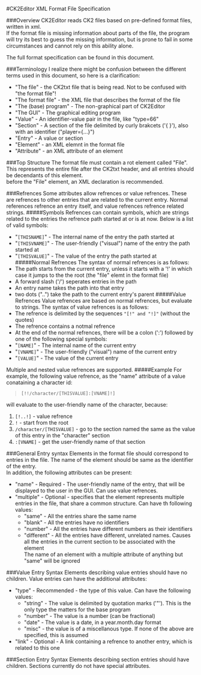 #CK2Editor XML Format File Specification
  
  
###Overview
CK2Editor reads CK2 files based on pre-defined format files, written in xml.  
If the format file is missing information about parts of the file, the program will try its best to guess the missing information, but is prone to fail in some circumstances and cannot rely on this ability alone.  

The full format specification can be found in this document.

###Terminology
I realize there might be confusion between the different terms used in this document, so here is a clarification:  
+ "The file" - the CK2txt file that is being read. Not to be confused with "the format file"!  
+ "The format file" - the XML file that describes the format of the file  
+ "The (base) program" - The non-graphical part of CK2Editor  
+ "The GUI" - The graphical editing program  
+ "Value" - An identifier-value pair in the file, like "type=66"
+ "Section" - A section of the file delimited by curly brakcets ('{ }'), also with an identifier ("player={...}")
+ "Entry" - A value or section
+ "Element" - an XML elemnt in the format file
+ "Attribute" - an XML attribute of an element

###Top Structure
The format file must contain a rot element called "File". This represents the entire file after the CK2txt header, and all entries should be decendants of this element.  
before the "File" element, an XML declaration is recommended.  

###Refrences
Some attributes allow refrences or value refrences. These are refrences to other entries that are related to the current entry. Normal references refrence an entry itself, and value refrences refrence related strings.
#####Symbols
Refrences can contain symbols, which are strings related to the entries the refrence path started at or is at now. Below is a list of valid symbols:  
+ "`[THISNAME]`" - The internal name of the entry the path started at  
+ "`[THISVNAME]`" - The user-friendly ("visual") name of the entry the path started at  
+ "`[THISVALUE]`" - The value of the entry the path started at  
#####Normal Refrences
The syntax of normal refrences is as follows:  
+ The path starts from the current entry, unless it starts with a '!' in which case it jumps to the the root (the "file" elemt in the format file)
+ A forward slash ('/') seperates entries in the path
+ An entry name takes the path into that entry
+ two dots ("..") take the path to the current entry's parent
#####Value Refrences
Value refrences are based on normal refrences, but evaluate to strings. The syntax of value refrences is as follows:  
+ The refrence is delimited by the sequences `"[!" and "!]"` (without the quotes)  
+ The refrence contains a notmal refrence  
+ At the end of the normal refrences, there will be a colon (':') followed by one of the following special symbols:  
+ "`[NAME]`" - The internal name of the current entry  
+ "`[VNAME]`" - The user-friendly ("visual") name of the current entry  
+ "`[VALUE]`" - The value of the current entry  
  
Multiple and nested value refrences are supported.
#####Example
For example, the following value refrence, as the "name" attribute of a value conataining a character id:
>`[!!/character/[THISVALUE]:[VNAME]!]`  

will evaluate to the user-friendly name of the character, because:  
1. `[!..!]` - value refrence  
2. `!` - start from the root  
3. `/character/[THISVALUE]` - go to the section named the same as the value of this entry in the "character" section  
4. `:[VNAME]` - get the user-friendly name of that section

###General Entry syntax
Elements in the format file should correspond to entries in the file. The name of the element should be same as the identifier of the entry.  
In addition, the following attributes can be present:
+ "name" - Required - The user-friendly name of the entry, that will be displayed to the user in the GUI. Can use value refrences.
+ "multiple" - Optional - specifies that the element represents multiple entries in the file, that share a common structure. Can have th following values:  
  * "same" - All the entries share the same name  
  * "blank" - All the entries have no identifiers  
  * "number" - All the entries have different numbers as their identifiers  
  * "different" - All the entries have different, unrelated names. Causes all the entries in the current section to be associated with the element  
  The name of an element with a multiple attribute of anything but "same" will be ignored  

###Value Entry Syntax
Elements describing value entries should have no children.
Value entries can have the additional attributes:  
+ "type" - Recommended - the type of this value. Can have the following values:  
  * "string" - The value is delimited by quotation marks ('"'). This is the only type the matters for the base program  
  * "number" - The value is a number (can be fractional)  
  * "date" - The value is a date, in a year.month.day format
  * "misc" - the value is of a miscellanous type. If none of the above are specified, this is assumed  
+ "link" - Optional - A link containing a refrence to another entry, which is related to this one  

###Section Entry Syntax
Elements describing section entries should have children.
Sections currently do not have special attributes.  